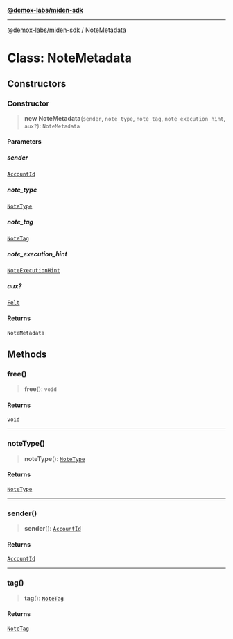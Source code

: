 [**@demox-labs/miden-sdk**](../README.md)

***

[@demox-labs/miden-sdk](../README.md) / NoteMetadata

# Class: NoteMetadata

## Constructors

### Constructor

> **new NoteMetadata**(`sender`, `note_type`, `note_tag`, `note_execution_hint`, `aux?`): `NoteMetadata`

#### Parameters

##### sender

[`AccountId`](AccountId.md)

##### note\_type

[`NoteType`](../enumerations/NoteType.md)

##### note\_tag

[`NoteTag`](NoteTag.md)

##### note\_execution\_hint

[`NoteExecutionHint`](NoteExecutionHint.md)

##### aux?

[`Felt`](Felt.md)

#### Returns

`NoteMetadata`

## Methods

### free()

> **free**(): `void`

#### Returns

`void`

***

### noteType()

> **noteType**(): [`NoteType`](../enumerations/NoteType.md)

#### Returns

[`NoteType`](../enumerations/NoteType.md)

***

### sender()

> **sender**(): [`AccountId`](AccountId.md)

#### Returns

[`AccountId`](AccountId.md)

***

### tag()

> **tag**(): [`NoteTag`](NoteTag.md)

#### Returns

[`NoteTag`](NoteTag.md)
